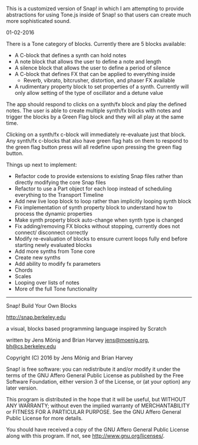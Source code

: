 
This is a customized version of Snap! in which I am attempting to provide
abstractions for using Tone.js inside of Snap! so that users can create
much more sophisticated sound.

01-02-2016

There is a Tone category of blocks.  Currently there are 5 blocks available:
- A C-block that defines a synth can hold notes
- A note block that allows the user to define a note and length
- A silence block that allows the user to define a period of silence
- A C-block that defines FX that can be applied to everything inside
  - Reverb, vibrato, bitcrusher, distortion, and phaser FX available
- A rudimentary property block to set properties of a synth. Currently will
  only allow setting of the type of oscillator and a detune value

The app should respond to clicks on a synth/fx block and play the defined notes.
The user is able to create multiple synth/fx blocks with notes and trigger the blocks
by a Green Flag block and they will all play at the same time.

Clicking on a synth/fx c-block will immediately re-evaluate just that block.
Any synth/fx c-blocks that also have green flag hats on them to respond to the
green flag button press will all redefine upon pressing the green flag button.

Things up next to implement:
- Refactor code to provide extensions to existing Snap files rather than
  directly modifying the core Snap files
- Refactor to use a Part object for each loop instead of scheduling everything
  to the Transport Timeline
- Add new live loop block to loop rather than implicitly looping synth block
- Fix implementation of synth property block to understand how to process the
  dynamic properties
- Make synth property block auto-change when synth type is changed
- Fix adding/removing FX blocks without stopping, currently does not connect/
  disconnect correctly
- Modify re-evaluation of blocks to ensure current loops fully end before
  starting newly evaluated blocks
- Add more synths from Tone core
- Create new synths
- Add ability to modify fx parameters
- Chords
- Scales
- Looping over lists of notes
- More of the full Tone functionality

-----------------------------------

Snap! Build Your Own Blocks

http://snap.berkeley.edu

a visual, blocks based programming language
inspired by Scratch

written by Jens Mönig and Brian Harvey
jens@moenig.org, bh@cs.berkeley.edu

Copyright (C) 2016 by Jens Mönig and Brian Harvey

Snap! is free software: you can redistribute it and/or modify
it under the terms of the GNU Affero General Public License as
published by the Free Software Foundation, either version 3 of
the License, or (at your option) any later version.

This program is distributed in the hope that it will be useful,
but WITHOUT ANY WARRANTY; without even the implied warranty of
MERCHANTABILITY or FITNESS FOR A PARTICULAR PURPOSE.  See the
GNU Affero General Public License for more details.

You should have received a copy of the GNU Affero General Public License
along with this program.  If not, see <http://www.gnu.org/licenses/>.
